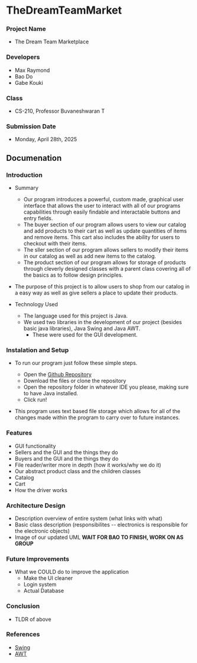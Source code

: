 # TheDreamTeamMarket

### Project Name
- The Dream Team Marketplace
### Developers
- Max Raymond
- Bao Do
- Gabe Kouki
### Class
- CS-210, Professor Buvaneshwaran T
### Submission Date
- Monday, April 28th, 2025

## Documenation
### Introduction
- Summary
    - Our program introduces a powerful, custom made, graphical user interface that allows the user to interact with all of our programs capabilities through easily findable and interactable buttons and entry fields.
    - The buyer section of our program allows users to view our catalog and add products to their cart as well as update quantities of items and remove items. This cart also includes the ability for users to checkout with their items.
    - The sller section of our program allows sellers to modify their items in our catalog as well as add new items to the catalog.
    - The product section of our program allows for storage of products through cleverly designed classes with a parent class covering all of the basics as to follow design principles.

- The purpose of this project is to allow users to shop from our catalog in a easy way as well as give sellers a place to update their products.

- Technology Used
    - The language used for this project is Java.
    - We used two libraries in the development of our project (besides basic java libraries), Java Swing and Java AWT.
        - These were used for the GUI development.
### Instalation and Setup
- To run our program just follow these simple steps.
    - Open the [Github Repository](https://www.github.com/maxr112/thedreamteammarket)
    - Download the files or clone the repository
    - Open the repository folder in whatever IDE you please, making sure to have Java installed.
    - Click run!
    
- This program uses text based file storage which allows for all of the changes made within the program to carry over to future instances.
### Features
- GUI functionality
- Sellers and the GUI and the things they do
- Buyers and the GUI and the things they do
- File reader/writer more in depth (how it works/why we do it)
- Our abstract product class and the children classes
- Catalog 
- Cart
- How the driver works
### Architecture Design
- Description overview of entire system (what links with what)
- Basic class description (responsibilites -- electronics is responsible for the electronic objects)
- Image of our updated UML **WAIT FOR BAO TO FINISH, WORK ON AS GROUP**
### Future Improvements
- What we COULD do to improve the application
    - Make the UI cleaner
    - Login system
    - Actual Database
### Conclusion
- TLDR of above
### References
- [Swing](https://docs.oracle.com/javase/8/docs/api/index.html?javax/swing/package-summary.html)
- [AWT](https://docs.oracle.com/javase/8/docs/api/java/awt/package-frame.html)
